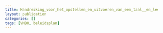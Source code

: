 ```yaml
---
title: Handreiking_voor_het_opstellen_en_uitvoeren_van_een_taal__en_leesbeleidsplan.pdf
layout: publication
categories: []
tags: [VMBO, beleidsplan]
---
```


